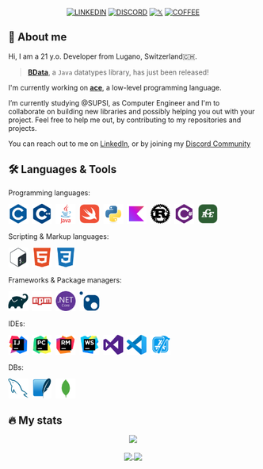  <div id="header" align="center">

  [![LINKEDIN](https://img.shields.io/badge/LinkedIn-blue?logo=linkedin&logoColor=white&style=for-the-badge)](https://linkedin.com/in/lucamazzza)
  [![DISCORD](https://img.shields.io/badge/Discord-5865F2?logo=discord&logoColor=white&style=for-the-badge)](https://discord.gg/B3yXwmHb2V)
  [![𝕏](https://img.shields.io/badge/Twitter-black?logo=x&logoColor=white&style=for-the-badge)](https://twitter.com/mazluc_ch)
  [![COFFEE](https://img.shields.io/badge/Buy_me_a_coffee-red?style=for-the-badge)](https://github.com/sponsors/lucamazzza?frequency=one-time&sponsor=lucamazzza)
  
</div>


## 👤 About me
Hi, I am a 21 y.o. Developer from Lugano, Switzerland🇨🇭.

> [**BData**](https://github.com/lucamazzza/BData/releases/tag/v1.0.0), a `Java` datatypes library, has just been released!

I'm currently working on [**ace**](https://github.com/acelng), a low-level programming language.

I’m currently studying @SUPSI, as Computer Engineer and I'm to collaborate on building new libraries and possibly helping you out with your project. 
Feel free to help me out, by contributing to my repositories and projects.

You can reach out to me on [LinkedIn](https://linkedin.com/in/lucamazzza), or by joining my [Discord Community](https://discord.gg/B3yXwmHb2V)

## 🛠️ Languages & Tools

Programming languages:

<a href="https://github.com/lucamazzza?tab=repositories&q=&type=&language=c&sort=" target="_blank" style="text-decoration: none;"><img src="https://github.com/devicons/devicon/blob/master/icons/c/c-plain.svg" title="C"  alt="C" width="40" height="40"/></a>&nbsp;
<a href="https://github.com/lucamazzza?tab=repositories&q=&type=&language=c%2B%2B&sort=" target="_blank" style="text-decoration: none;"><img src="https://github.com/devicons/devicon/blob/master/icons/cplusplus/cplusplus-plain.svg" title="C++"  alt="C++" width="40" height="40"/></a>&nbsp;
<a href="https://github.com/lucamazzza?tab=repositories&q=&type=&language=java&sort=" target="_blank" style="text-decoration: none;"><img src="https://github.com/devicons/devicon/blob/master/icons/java/java-original-wordmark.svg" title="Java" alt="Java" width="40" height="40"/></a>&nbsp;
<a href="https://github.com/lucamazzza?tab=repositories&q=&type=&language=swift&sort=" target="_blank" style="text-decoration: none;"><img src="https://github.com/devicons/devicon/blob/master/icons/swift/swift-original.svg" title="Swift"  alt="Swift" width="40" height="40"/></a>&nbsp;
<a href="https://github.com/lucamazzza?tab=repositories&q=&type=&language=python&sort=" target="_blank" style="text-decoration: none;"><img src="https://github.com/devicons/devicon/blob/master/icons/python/python-original.svg" title="Pyhton"  alt="Python" width="40" height="40"/></a>&nbsp;
<a href="https://github.com/lucamazzza?tab=repositories&q=&type=&language=kotlin&sort=" target="_blank" style="text-decoration: none;"><img src="https://github.com/devicons/devicon/blob/master/icons/kotlin/kotlin-original.svg" title="Kotlin" alt="Kotlin" width="40" height="40"/></a>&nbsp;
<a href="https://github.com/lucamazzza?tab=repositories&q=&type=&language=rust&sort=" target="_blank" style="text-decoration: none;"><img src="https://github.com/devicons/devicon/blob/master/icons/rust/rust-original.svg" title="Rust"  alt="Rust" width="40" height="40"/></a>&nbsp;
<a href="https://github.com/lucamazzza?tab=repositories&q=&type=&language=c%23&sort=" target="_blank" style="text-decoration: none;"><img src="https://github.com/devicons/devicon/blob/master/icons/csharp/csharp-plain.svg" title="C#"  alt="C#" width="40" height="40"/></a>&nbsp;
<a href="https://github.com/lucamazzza?tab=repositories&q=&type=&language=ace%23&sort=" target="_blank" style="text-decoration: none;"><img src="https://github.com/acelng/ace/blob/main/resources/ACELogo.png?raw=true" title="ace"  alt="ace" width="40" height="40"/></a>&nbsp;

Scripting & Markup languages:

<a href="https://github.com/lucamazzza?tab=repositories&q=&type=&language=shell&sort=" target="_blank" style="text-decoration: none;"><img src="https://github.com/devicons/devicon/blob/master/icons/bash/bash-original.svg" title="Bash"  alt="Bash" width="40" height="40"/></a>&nbsp;
<a href="https://github.com/lucamazzza?tab=repositories&q=&type=&language=html&sort=" target="_blank" style="text-decoration: none;"><img src="https://github.com/devicons/devicon/blob/master/icons/html5/html5-plain.svg" title="HTML5"  alt="HTML5" width="40" height="40"/></a>&nbsp;
<a href="https://github.com/lucamazzza?tab=repositories&q=&type=&language=css&sort=" target="_blank" style="text-decoration: none;"><img src="https://github.com/devicons/devicon/blob/master/icons/css3/css3-plain.svg" title="CSS3"  alt="CSS3" width="40" height="40"/></a>&nbsp;

Frameworks & Package managers:

<a href="https://gradle.org" target="_blank" style="text-decoration: none;"><img src="https://github.com/devicons/devicon/blob/master/icons/gradle/gradle-original.svg" title="Gradle"  alt="Gradle" width="40" height="40"/></a>&nbsp;
<a href="https://www.npmjs.com" target="_blank" style="text-decoration: none;"><img src="https://github.com/devicons/devicon/blob/master/icons/npm/npm-original-wordmark.svg" title="NPM"  alt="NPM" width="40" height="40"/></a>&nbsp;
<a href="https://dotnet.microsoft.com" target="_blank" style="text-decoration: none;"><img src="https://github.com/devicons/devicon/blob/master/icons/dotnetcore/dotnetcore-original.svg" title=".NET"  alt=".NET" width="40" height="40"/></a>&nbsp;
<a href="https://www.nuget.org" target="_blank" style="text-decoration: none;"><img src="https://github.com/devicons/devicon/blob/master/icons/nuget/nuget-original.svg" title="NuGet"  alt="NuGet" width="40" height="40"/></a>&nbsp;

IDEs:

<a href="https://www.jetbrains.com/idea/" target="_blank" style="text-decoration: none;"><img src="https://github.com/devicons/devicon/blob/master/icons/intellij/intellij-original.svg" title="IntelliJ"  alt="IntelliJ" width="40" height="40"/></a>&nbsp;
<a href="https://www.jetbrains.com/pycharm/" target="_blank" style="text-decoration: none;"><img src="https://github.com/devicons/devicon/blob/master/icons/pycharm/pycharm-original.svg" title="PyCharm"  alt="PyCharm" width="40" height="40"/></a>&nbsp;
<a href="https://www.jetbrains.com/ruby/" target="_blank" style="text-decoration: none;"><img src="https://github.com/devicons/devicon/blob/master/icons/rubymine/rubymine-original.svg" title="RubyMine"  alt="RubyMine" width="40" height="40"/></a>&nbsp;
<a href="https://www.jetbrains.com/webstorm" target="_blank" style="text-decoration: none;"><img src="https://github.com/devicons/devicon/blob/master/icons/webstorm/webstorm-original.svg" title="WebStorm"  alt="WebStorm" width="40" height="40"/></a>&nbsp;
<a href="https://visualstudio.com" target="_blank" style="text-decoration: none;"><img src="https://github.com/devicons/devicon/blob/master/icons/visualstudio/visualstudio-plain.svg" title="VisualStudio"  alt="VisualStudio" width="40" height="40"/></a>&nbsp;
<a href="https://code.visualstudio.com" target="_blank" style="text-decoration: none;"><img src="https://github.com/devicons/devicon/blob/master/icons/vscode/vscode-original.svg" title="VSCode"  alt="VSCode" width="40" height="40"/></a>&nbsp;
<a href="https://developer.apple.com/xcode" target="_blank" style="text-decoration: none;"><img src="https://github.com/devicons/devicon/blob/master/icons/xcode/xcode-plain.svg" title="Xcode"  alt="Xcode" width="40" height="40"/></a>&nbsp;

DBs:

<a href="https://mysql.com" target="_blank" style="text-decoration: none;"><img src="https://github.com/devicons/devicon/blob/master/icons/mysql/mysql-original.svg" title="MySQL"  alt="MySQL" width="40" height="40"/></a>&nbsp;
<a href="https://sqlite.org" target="_blank" style="text-decoration: none;"><img src="https://github.com/devicons/devicon/blob/master/icons/sqlite/sqlite-original.svg" title="SQLite"  alt="SQLite" width="40" height="40"/></a>&nbsp;
<a href="https://mongodb.com" target="_blank" style="text-decoration: none;"><img src="https://github.com/devicons/devicon/blob/master/icons/mongodb/mongodb-plain.svg" title="MongoDB"  alt="MongoDB" width="40" height="40"/></a>&nbsp;

## 🔥 My stats

<div id="header" align="center">

![](https://komarev.com/ghpvc/?username=lucamazzza&abbreviated=true&style=for-the-badge&abbreviated=true&color=blueviolet)
 
  <a href="https://github.com/lucamazzza/">
    <img height=150 align="center" src="https://github-readme-stats.vercel.app/api?username=lucamazzza&rank_icon=github&bg_color=111&title_color=fff&text_color=fff" />
  </a>
  <a href="https://github.com/lucamazzza">
    <img height=150 align="center" src="https://github-readme-stats.vercel.app/api/top-langs?username=lucamazzza&org=acelng&layout=compact&langs_count=8&bg_color=111&title_color=fff&text_color=fff&hide=cmake" />
  </a>
</div>

